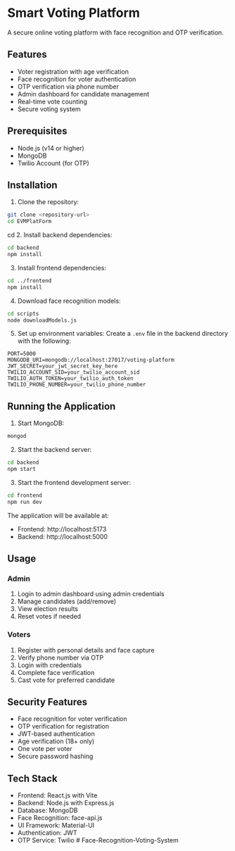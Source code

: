 # Smart Voting Platform

A secure online voting platform with face recognition and OTP verification.

## Features

- Voter registration with age verification
- Face recognition for voter authentication
- OTP verification via phone number
- Admin dashboard for candidate management
- Real-time vote counting
- Secure voting system

## Prerequisites

- Node.js (v14 or higher)
- MongoDB
- Twilio Account (for OTP)

## Installation

1. Clone the repository:
```bash
git clone <repository-url>
cd EVMPlatForm
```
cd
2. Install backend dependencies:
```bash
cd backend
npm install
```

3. Install frontend dependencies:
```bash
cd ../frontend
npm install
```

4. Download face recognition models:
```bash
cd scripts
node downloadModels.js
```

5. Set up environment variables:
Create a `.env` file in the backend directory with the following:
```
PORT=5000
MONGODB_URI=mongodb://localhost:27017/voting-platform
JWT_SECRET=your_jwt_secret_key_here
TWILIO_ACCOUNT_SID=your_twilio_account_sid
TWILIO_AUTH_TOKEN=your_twilio_auth_token
TWILIO_PHONE_NUMBER=your_twilio_phone_number
```

## Running the Application

1. Start MongoDB:
```bash
mongod
```

2. Start the backend server:
```bash
cd backend
npm start
```

3. Start the frontend development server:
```bash
cd frontend
npm run dev
```

The application will be available at:
- Frontend: http://localhost:5173
- Backend: http://localhost:5000

## Usage

### Admin
1. Login to admin dashboard using admin credentials
2. Manage candidates (add/remove)
3. View election results
4. Reset votes if needed

### Voters
1. Register with personal details and face capture
2. Verify phone number via OTP
3. Login with credentials
4. Complete face verification
5. Cast vote for preferred candidate

## Security Features

- Face recognition for voter verification
- OTP verification for registration
- JWT-based authentication
- Age verification (18+ only)
- One vote per voter
- Secure password hashing

## Tech Stack

- Frontend: React.js with Vite
- Backend: Node.js with Express.js
- Database: MongoDB
- Face Recognition: face-api.js
- UI Framework: Material-UI
- Authentication: JWT
- OTP Service: Twilio
#   F a c e - R e c o g n i t i o n - V o t i n g - S y s t e m  
 